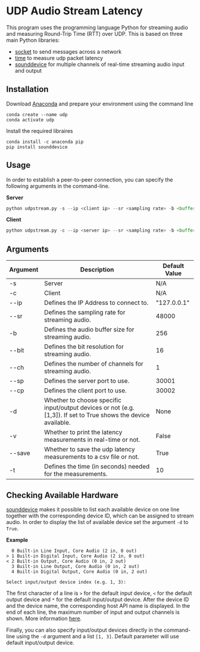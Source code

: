 # UDP Audio Stream Latency

This program uses the programming language Python for streaming audio and measuring Round-Trip Time (RTT) over UDP. This is based on three main Python libraries: 

- [socket](https://docs.python.org/3/library/socket.html#module-socket) to send messages across a network 
- [time](https://docs.python.org/3/library/time.html) to measure udp packet latency 
- [sounddevice](https://pypi.org/project/sounddevice/) for multiple channels of real-time streaming audio input and output

## Installation

Download [Anaconda](https://www.anaconda.com/products/distribution) and prepare your environment using the command line

```
conda create --name udp
conda activate udp
```
Install the required libraires

```
conda install -c anaconda pip
pip install sounddevice
``` 

## Usage

In order to establish a peer-to-peer connection, you can specify the following arguments in the command-line. 

**Server**
```python
python udpstream.py -s --ip <client ip> --sr <sampling rate> -b <buffer size> --bit <bit resolution> --ch <channels> --sp <server port> --cp <client port> -d <bool or list> -v <bool>
```
**Client**
```python
python udpstream.py -c --ip <server ip> --sr <sampling rate> -b <buffer size> --bit <bit resolution> --ch <channels> --sp <server port> --cp <client port> -d <bool or list> -v <bool> --save <save csv> -t <running time>
```

## Arguments

| Argument | Description                                                                                                     | Default Value |
|----------|-----------------------------------------------------------------------------------------------------------------|---------------|
| -s       | Server                                                                                                          | N/A           |
| -c       | Client                                                                                                          | N/A           |
| --ip     | Defines the IP Address to connect to.                                                                           | "127.0.0.1"   |
| --sr     | Defines the sampling rate for streaming audio.                                                                  | 48000         |
| -b       | Defines the audio buffer size for streaming audio.                                                              | 256           |
| --bit    | Defines the bit resolution for streaming audio.                                                                 | 16            |
| --ch     | Defines the number of channels for streaming audio.                                                             | 1             |
| --sp     | Defines the server port to use.                                                                                 | 30001         |
| --cp     | Defines the client port to use.                                                                                 | 30002         |
| -d       | Whether to choose specific input/output devices or not (e.g. [1,3]). If set to True shows the device available. | None          |
| -v       | Whether to print the latency measurements in real-time or not.                                                  | False         |
| --save   | Whether to save the udp latency measurements to a csv file or not.                                              | True          |
| -t       | Defines the time (in seconds) needed for the measurements.                                                      | 10            |

## Checking Available Hardware

[sounddevice](https://pypi.org/project/sounddevice/) makes it possible to list each available device on one line together with the corresponding device ID, which can be assigned to stream audio. In order to display the list of available device set the argument `-d` to `True`. 

**Example**
```
  0 Built-in Line Input, Core Audio (2 in, 0 out)
> 1 Built-in Digital Input, Core Audio (2 in, 0 out)
< 2 Built-in Output, Core Audio (0 in, 2 out)
  3 Built-in Line Output, Core Audio (0 in, 2 out)
  4 Built-in Digital Output, Core Audio (0 in, 2 out)

Select input/output device index (e.g. 1, 3):
```

The first character of a line is `>` for the default input device, `<` for the default output device and `*` for the default input/output device. After the device ID and the device name, the corresponding host API name is displayed. In the end of each line, the maximum number of input and output channels is shown. More information [here](https://python-sounddevice.readthedocs.io/en/0.3.15/api/checking-hardware.html#sounddevice.query_devices).

Finally, you can also specify input/output devices directly in the command-line using the `-d` argument and a list `[1, 3]`. Default parameter will use default input/output device.

